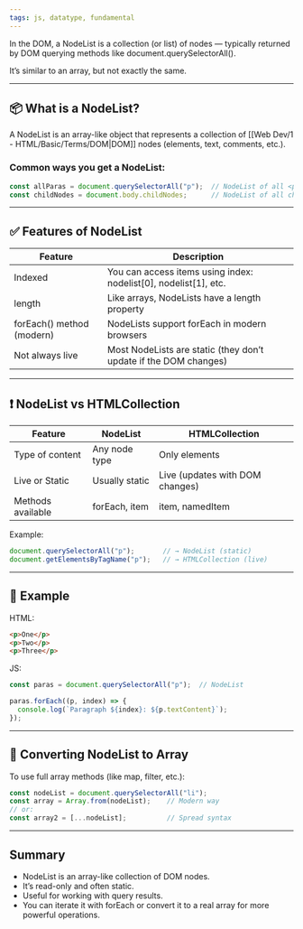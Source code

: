 ```yaml
---
tags: js, datatype, fundamental
---
```


In the DOM, a NodeList is a collection (or list) of nodes — typically returned by DOM querying methods like document.querySelectorAll().

It’s similar to an array, but not exactly the same.

---

## **📦 What is a NodeList?**

A NodeList is an array-like object that represents a collection of [[Web Dev/1 - HTML/Basic/Terms/DOM|DOM]] nodes (elements, text, comments, etc.).

### **Common ways you get a NodeList:**

```js
const allParas = document.querySelectorAll("p");  // NodeList of all <p> elements
const childNodes = document.body.childNodes;      // NodeList of all child nodes of <body>
```

---

## **✅ Features of NodeList**

|**Feature**|**Description**|
|---|---|
|Indexed|You can access items using index: nodelist[0], nodelist[1], etc.|
|length|Like arrays, NodeLists have a length property|
|forEach() method (modern)|NodeLists support forEach in modern browsers|
|Not always live|Most NodeLists are static (they don’t update if the DOM changes)|

---

## **❗ NodeList vs HTMLCollection**

|**Feature**|**NodeList**|**HTMLCollection**|
|---|---|---|
|Type of content|Any node type|Only elements|
|Live or Static|Usually static|Live (updates with DOM changes)|
|Methods available|forEach, item|item, namedItem|

Example:

```js
document.querySelectorAll("p");       // → NodeList (static)
document.getElementsByTagName("p");   // → HTMLCollection (live)
```

---

## **🧪 Example**

HTML:

```html
<p>One</p>
<p>Two</p>
<p>Three</p>
```

JS:

```js
const paras = document.querySelectorAll("p");  // NodeList

paras.forEach((p, index) => {
  console.log(`Paragraph ${index}: ${p.textContent}`);
});
```

---

## **📍 Converting NodeList to Array**

To use full array methods (like map, filter, etc.):

```js
const nodeList = document.querySelectorAll("li");
const array = Array.from(nodeList);    // Modern way
// or:
const array2 = [...nodeList];          // Spread syntax
```

---

## **Summary**

- NodeList is an array-like collection of DOM nodes.
- It’s read-only and often static.
- Useful for working with query results.
- You can iterate it with forEach or convert it to a real array for more powerful operations.